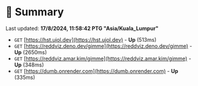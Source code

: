 # 📖 Summary
Last updated: **17/8/2024, 11:58:42 PTG "Asia/Kuala_Lumpur"**

- `GET` [https://hst.ujol.dev](https://hst.ujol.dev) - **Up** (513ms)
- `GET` [https://reddviz.deno.dev/gimme](https://reddviz.deno.dev/gimme) - **Up** (2650ms)
- `GET` [https://reddviz.amar.kim/gimme](https://reddviz.amar.kim/gimme) - **Up** (348ms)
- `GET` [https://dumb.onrender.com](https://dumb.onrender.com) - **Up** (335ms)
